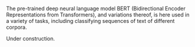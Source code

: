 The pre-trained deep neural language model BERT (Bidirectional Encoder Representations from Transformers), and variations thereof, is here used in a variety of tasks, including classifying sequences of text of different corpora.

Under construction.
